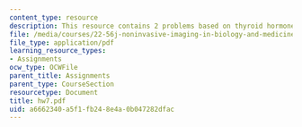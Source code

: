```yaml
---
content_type: resource
description: This resource contains 2 problems based on thyroid hormones.
file: /media/courses/22-56j-noninvasive-imaging-in-biology-and-medicine-fall-2005/a6662340a5f1fb248e4a0b047282dfac_hw7.pdf
file_type: application/pdf
learning_resource_types:
- Assignments
ocw_type: OCWFile
parent_title: Assignments
parent_type: CourseSection
resourcetype: Document
title: hw7.pdf
uid: a6662340-a5f1-fb24-8e4a-0b047282dfac
---
```

